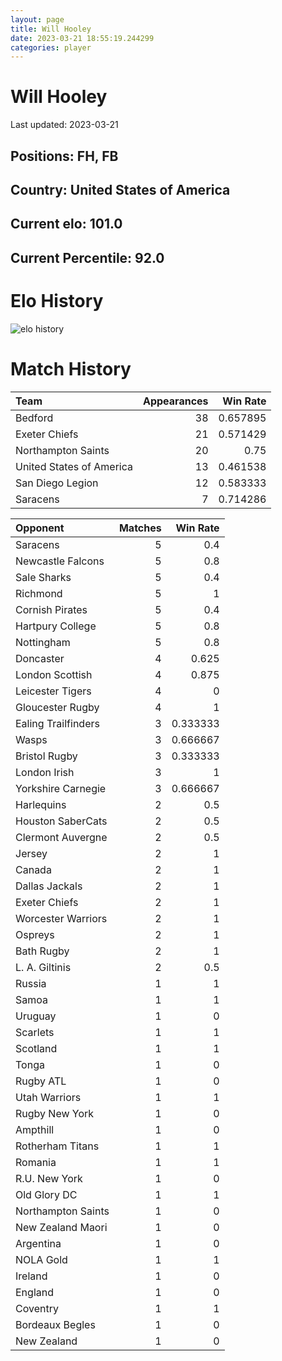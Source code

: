 ```yaml
---  
layout: page  
title: Will Hooley  
date: 2023-03-21 18:55:19.244299  
categories: player  
---
```

# Will Hooley


Last updated: 2023-03-21
## Positions: FH, FB

## Country: United States of America

## Current elo: 101.0

## Current Percentile: 92.0

# Elo History


![elo history](history_WillHooley.png)
# Match History


| Team                     |   Appearances |   Win Rate |
|:-------------------------|--------------:|-----------:|
| Bedford                  |            38 |   0.657895 |
| Exeter Chiefs            |            21 |   0.571429 |
| Northampton Saints       |            20 |   0.75     |
| United States of America |            13 |   0.461538 |
| San Diego Legion         |            12 |   0.583333 |
| Saracens                 |             7 |   0.714286 |

| Opponent            |   Matches |   Win Rate |
|:--------------------|----------:|-----------:|
| Saracens            |         5 |   0.4      |
| Newcastle Falcons   |         5 |   0.8      |
| Sale Sharks         |         5 |   0.4      |
| Richmond            |         5 |   1        |
| Cornish Pirates     |         5 |   0.4      |
| Hartpury College    |         5 |   0.8      |
| Nottingham          |         5 |   0.8      |
| Doncaster           |         4 |   0.625    |
| London Scottish     |         4 |   0.875    |
| Leicester Tigers    |         4 |   0        |
| Gloucester Rugby    |         4 |   1        |
| Ealing Trailfinders |         3 |   0.333333 |
| Wasps               |         3 |   0.666667 |
| Bristol Rugby       |         3 |   0.333333 |
| London Irish        |         3 |   1        |
| Yorkshire Carnegie  |         3 |   0.666667 |
| Harlequins          |         2 |   0.5      |
| Houston SaberCats   |         2 |   0.5      |
| Clermont Auvergne   |         2 |   0.5      |
| Jersey              |         2 |   1        |
| Canada              |         2 |   1        |
| Dallas Jackals      |         2 |   1        |
| Exeter Chiefs       |         2 |   1        |
| Worcester Warriors  |         2 |   1        |
| Ospreys             |         2 |   1        |
| Bath Rugby          |         2 |   1        |
| L. A. Giltinis      |         2 |   0.5      |
| Russia              |         1 |   1        |
| Samoa               |         1 |   1        |
| Uruguay             |         1 |   0        |
| Scarlets            |         1 |   1        |
| Scotland            |         1 |   1        |
| Tonga               |         1 |   0        |
| Rugby ATL           |         1 |   0        |
| Utah Warriors       |         1 |   1        |
| Rugby New York      |         1 |   0        |
| Ampthill            |         1 |   0        |
| Rotherham Titans    |         1 |   1        |
| Romania             |         1 |   1        |
| R.U. New York       |         1 |   0        |
| Old Glory DC        |         1 |   1        |
| Northampton Saints  |         1 |   0        |
| New Zealand Maori   |         1 |   0        |
| Argentina           |         1 |   0        |
| NOLA Gold           |         1 |   1        |
| Ireland             |         1 |   0        |
| England             |         1 |   0        |
| Coventry            |         1 |   1        |
| Bordeaux Begles     |         1 |   0        |
| New Zealand         |         1 |   0        |